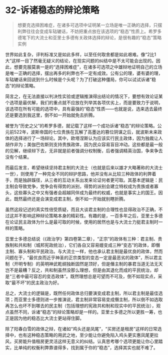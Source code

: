 # 32-诉诸稳态的辩论策略

> 想要克选择困难症，在诸多可选项中证明某一立场是唯一正确的选择，只摆利弊往往会变成车轱辘话，不妨把重点放在该选项的“稳态”性质上。希罗多德笔下的大流士和亚里士多德有关政体选择的辩论，是很有趣的“稳态”策略实例

世界如此复杂，评判标准又是如此多样，以至任何取舍都是如此艰难。像“2比1大”这样一目了然毫无疑义的结论，在现实问题的纠结中是不太可能会出现的。因此，想要克服莫衷一是的“选择困难症”，在诸多可选项之中雄辩地证明自己的立场是唯一正确的选择，摆出再多的利弊也不一定有成效。公有公的理，婆有婆的理，车轱辘话来回说到什么时候是个头呢？为了打破这种僵局，你可以试试诉诸“稳态”的辩论策略。

简言之，在无法直接以判决性实验或逻辑推演得出结论的情况下，要想有效论证某个选项是最优解，我们的重点就不应放在列举其各项优劣上，而是要致力于说明，该选项在所有可能的选项中，具有最强的“稳态”性质——也就是说，选来选去最终还是要选到我这里，倒不如一开始就免去折腾。

被誉为“历史之父”的希罗多德，就记载了这样一个成功诉诸“稳态”的辩论策略。公元前522年，波斯帝国的七位贵族在瓦解了高墨达的篡位阴谋之后，就波斯未来政体的选择进行了一场辩论。其中，欧塔涅斯认为应该实行民主政体，因为独裁让人胡作非为；美伽巴佐斯则支持贵族政体，因为民众容易盲目冲动。这些都是最一般的见解，继续辩下去，无非就是前者强调分权制衡，后者强调精英治国，争来争去没有个结果。

而最后发言，希望继续坚持君主制的大流士（也就是后来以雄才大略著称的大流士一世），则使用了一种完全不同的辩护思路，他并没有从比较三种政体的利弊着手，而是独辟蹊径，从三者的互动关系出发来论证何者更可取。其基本逻辑是：民主制会导致党争，党争会有得势的派别，得势的派别会建立特权成为贵族或者寡头，这些寡头之中又有强者会超越同伴成为最终的权威，也就是事实上的国王。因此，既然最终还是会演变成君主制，倒不如一开始就别瞎折腾。

虽然这段记述的真实性倍受质疑，而且大谈君主制的合理性也显得政治不正确，不过这并不影响这种辩论策略本身的精彩性。有趣的是，一百多年之后，亚里士多德在论证民主政体为什么是最可取的时候，使用的居然也是与大流士力挺君主制时一样的策略。

亚里士多德总结说（《政治学》第四卷第二章），“正宗”的政体有三种：君主制、贵族制和共和制（城邦宪政统治），它们各自又容易嬗变成三种“变态”的政体，即僭主制、寡头制和平民政治。与大流士一样，他也承认君主制是最优良的政体，然而问题在于，“最优良而近乎神圣的正宗类型的变态一定是最恶劣的政体”，所以君主制（开明专制）的英明神武乾纲独断固然是顶好，但是僭主制的暴君当道无法无天岂不是最糟？反之，共和制虽然没那么理想，但是由其退化而成的平民统治，却是“三者中最可容忍的变态政体”。既然理想总是可望而不可及，倒不如现实点，采取“最不坏”的民主政治为好。

总之，大流士的逻辑是，既然任何政体总归要演变成君主制，所以君主制是最佳选项；而亚里士多德则进一步推演说，君主制非常容易变成僭主制，所以倒不如选取再怎么也坏不到哪去的民主制（包括理想的宪政共和制和现实中的平民统治），观点虽然不同，诉诸“稳态”的辩论策略却是一样的。亚里士多德之所以更胜一筹，也正是因为他的稳态比大流士更站得住脚。

除了阳春白雪的政体之辩，在诸如“鸡头还是凤尾”，“买房还是租房”这样的日常选择中，也有这种稳态策略的用武之地，至少能让你避免陷入鸡头更实惠凤尾更拉风，买房能升值租房更灵活这样无意义的纠结。认真思考哪个选项更能让你心里踏实，比单纯的权衡利弊靠谱得多，找到属于你的“稳态”，选择其实也就不难了。
